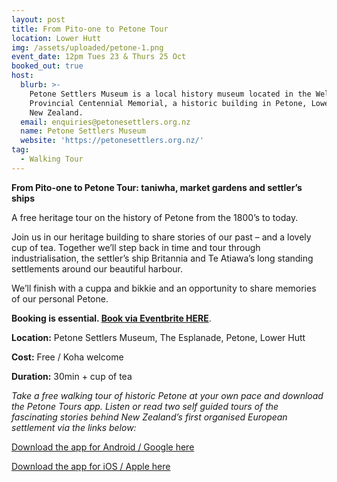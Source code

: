 ```yaml
---
layout: post
title: From Pito-one to Petone Tour
location: Lower Hutt
img: /assets/uploaded/petone-1.png
event_date: 12pm Tues 23 & Thurs 25 Oct
booked_out: true
host:
  blurb: >-
    Petone Settlers Museum is a local history museum located in the Wellington
    Provincial Centennial Memorial, a historic building in Petone, Lower Hutt,
    New Zealand.
  email: enquiries@petonesettlers.org.nz
  name: Petone Settlers Museum
  website: 'https://petonesettlers.org.nz/'
tag:
  - Walking Tour
---
```

**From Pito-one to Petone Tour: taniwha, market gardens and settler’s ships**

A free heritage tour on the history of Petone from the 1800’s to today.

Join us in our heritage building to share stories of our past – and a lovely cup of tea. Together we’ll step back in time and tour through industrialisation, the settler’s ship Britannia and Te Atiawa’s long standing settlements around our beautiful harbour.

We’ll finish with a cuppa and bikkie and an opportunity to share memories of our personal Petone.

**Booking is essential. [Book via Eventbrite HERE](https://www.eventbrite.co.nz/e/from-pito-one-to-petone-a-history-tour-tickets-48575100433)**.

**Location:** Petone Settlers Museum, The Esplanade, Petone, Lower Hutt

**Cost:** Free / Koha welcome

**Duration:** 30min + cup of tea

_Take a free walking tour of historic Petone at your own pace and download the Petone Tours app. Listen or read two self guided tours of the fascinating stories behind New Zealand’s first organised European settlement via the links below:_

[Download the app for Android / Google here](https://play.google.com/store/apps/details?id=com.mytoursapp.android.app1001)

[Download the app for iOS / Apple here](https://itunes.apple.com/us/app/tour-petone/id1166368185?mt=8)
